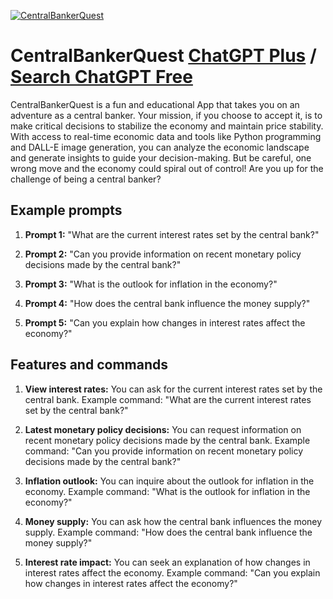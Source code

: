 
[![CentralBankerQuest](https://files.oaiusercontent.com/file-Zxny56dH3kjUYrQOQVkV8dj5?se=2123-10-17T11%3A04%3A51Z&sp=r&sv=2021-08-06&sr=b&rscc=max-age%3D31536000%2C%20immutable&rscd=attachment%3B%20filename%3Db3dc9c70-2394-4b96-b051-b2e5b2010a0f.png&sig=I7cy34N26lMgp0x8bxjX5bR3kIefYYPaAZl97SiJxhg%3D)](https://chat.openai.com/g/g-eyRFluJc5-centralbankerquest)

# CentralBankerQuest [ChatGPT Plus](https://chat.openai.com/g/g-eyRFluJc5-centralbankerquest) / [Search ChatGPT Free](https://gptcall.net/index.html#/?search=CentralBankerQuest)

CentralBankerQuest is a fun and educational App that takes you on an adventure as a central banker. Your mission, if you choose to accept it, is to make critical decisions to stabilize the economy and maintain price stability. With access to real-time economic data and tools like Python programming and DALL-E image generation, you can analyze the economic landscape and generate insights to guide your decision-making. But be careful, one wrong move and the economy could spiral out of control! Are you up for the challenge of being a central banker?

## Example prompts

1. **Prompt 1:** "What are the current interest rates set by the central bank?"

2. **Prompt 2:** "Can you provide information on recent monetary policy decisions made by the central bank?"

3. **Prompt 3:** "What is the outlook for inflation in the economy?"

4. **Prompt 4:** "How does the central bank influence the money supply?"

5. **Prompt 5:** "Can you explain how changes in interest rates affect the economy?"

## Features and commands

1. **View interest rates:** You can ask for the current interest rates set by the central bank.
Example command: "What are the current interest rates set by the central bank?"

2. **Latest monetary policy decisions:** You can request information on recent monetary policy decisions made by the central bank.
Example command: "Can you provide information on recent monetary policy decisions made by the central bank?"

3. **Inflation outlook:** You can inquire about the outlook for inflation in the economy.
Example command: "What is the outlook for inflation in the economy?"

4. **Money supply:** You can ask how the central bank influences the money supply.
Example command: "How does the central bank influence the money supply?"

5. **Interest rate impact:** You can seek an explanation of how changes in interest rates affect the economy.
Example command: "Can you explain how changes in interest rates affect the economy?"


